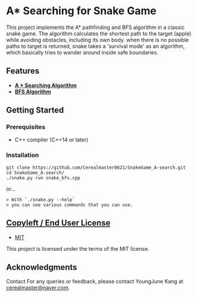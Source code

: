 # A* Searching for Snake Game

This project implements the A* pathfinding and BFS algorithm in a classic snake game. The algorithm calculates the shortest path to the target (apple) while avoiding obstacles, including its own body. when there is no possible paths to target is returned, snake takes a 'survival mode' as an algorithm, which basically tries to wander around inside safe boundaries. 

## Features

- **[A * Searching Algorithm](https://en.wikipedia.org/wiki/A*_search_algorithm)**
- **[BFS Algorithm](https://en.wikipedia.org/wiki/Breadth-first_search)**
## Getting Started

### Prerequisites

- C++ compiler (C++14 or later)

### Installation

```
git clone https://github.com/Cerealmaster0621/SnakeGame_A-search.git
cd SnakeGame_A-search/
./snake.py run snake_bfs.cpp
```
or...
```
> With `./snake.py --help` 
> you can see various commands that you can use.
```

## [Copyleft / End User License](https://github.com/Cerealmaster0621/SnakeGame_A-search.git#copyleft--end-user-license)

-   [MIT](https://github.com/Cerealmaster0621/SnakeGame_A-search.git/blob/master/license.md)

This project is licensed under the terms of the MIT license.

## Acknowledgments  
Contact For any queries or feedback, please contact YoungJune Kang at cerealmaster@naver.com. 
